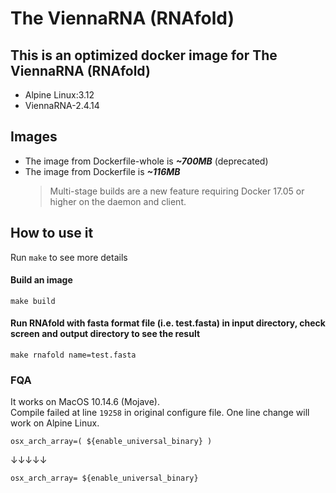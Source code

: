 # The ViennaRNA (RNAfold)

## This is an optimized docker image for The ViennaRNA (RNAfold)

  - Alpine Linux:3.12
  - ViennaRNA-2.4.14

## Images
  - The image from Dockerfile-whole is ***~700MB*** (deprecated)
  - The image from Dockerfile is ***~116MB***
    > Multi-stage builds are a new feature requiring Docker 17.05 or higher on the daemon and client.

## How to use it
Run `make` to see more details

#### Build an image
```shell
make build
```

#### Run RNAfold with fasta format file (i.e. test.fasta) in **input** directory, check screen and **output** directory to see the result 
```shell
make rnafold name=test.fasta
```

### FQA
It works on MacOS 10.14.6 (Mojave).  
Compile failed at line `19258` in original configure file. One line change will work on Alpine Linux.

```shell
osx_arch_array=( ${enable_universal_binary} )
```
&#8595;&#8595;&#8595;&#8595;&#8595;
```shell
osx_arch_array= ${enable_universal_binary}
```
